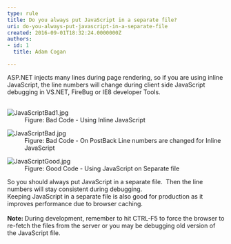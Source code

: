 ```yaml
---
type: rule
title: Do you always put JavaScript in a separate file?
uri: do-you-always-put-javascript-in-a-separate-file
created: 2016-09-01T18:32:24.0000000Z
authors:
- id: 1
  title: Adam Cogan

---
```




<span class='intro'> ASP.NET injects many lines during page rendering, so if you are using inline JavaScript, the line numbers will change during client side JavaScript debugging in VS.NET, FireBug or IE8 developer Tools.<br>​​​<br> </span>

<dl class="badImage"><dt><img src="./JavaScriptBad1.jpg" alt="JavaScriptBad1.jpg" /></dt><dd>Figure&#58; Bad Code - Using Inline JavaScript</dd></dl><dl class="badImage"><dt><img src="./JavaScriptBad.jpg" alt="JavaScriptBad.jpg" /></dt><dd>Figure&#58; Bad Code - On PostBack Line numbers are changed for Inline JavaScript</dd></dl><dl class="goodImage"><dt><img src="./JavaScriptGood.jpg" alt="JavaScriptGood.jpg" /></dt><dd>Figure&#58; Good Code - Using JavaScript on Separate file ​<br></dd></dl><p>So you should always put JavaScript in a separate file.&#160; Then the line numbers will stay consistent during debugging.&#160;<br>Keeping JavaScript in a&#160;separate file is also good for production as it improves performance due to browser caching.&#160;<br><br><b>Note&#58; </b>During development, remember to hit CTRL-F5 to force the browser to re-fetch the files from the server or you may be debugging old version of the JavaScript file.</p>


